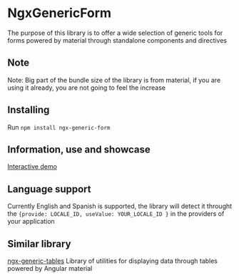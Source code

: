 # NgxGenericForm

The purpose of this library is to offer a wide selection of generic tools for forms powered by material through standalone components and directives

## Note

Note: Big part of the bundle size of the library is from material, if you are using it already, you are not going to feel the increase

## Installing

Run `npm install ngx-generic-form`

## Information, use and showcase

[Interactive demo](https://aramirezj.github.io/ngx-generic-form/)

## Language support

Currently English and Spanish is supported, the library will detect it throught the `{provide: LOCALE_ID, useValue: YOUR_LOCALE_ID }` in the providers of your application

## Similar library

[ngx-generic-tables](https://www.npmjs.com/package/@aramirezj/ngx-generic-tables/) Library of utilities for displaying data through tables powered by Angular material